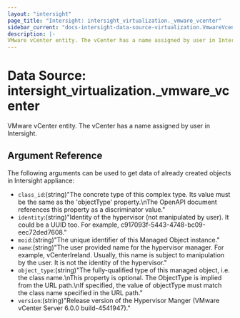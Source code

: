 ```yaml
---
layout: "intersight"
page_title: "Intersight: intersight_virtualization._vmware_vcenter"
sidebar_current: "docs-intersight-data-source-virtualization.VmwareVcenter"
description: |-
VMware vCenter entity. The vCenter has a name assigned by user in Intersight.
---
```


# Data Source: intersight_virtualization._vmware_vcenter
VMware vCenter entity. The vCenter has a name assigned by user in Intersight.
## Argument Reference
The following arguments can be used to get data of already created objects in Intersight appliance:
* `class_id`:(string)"The concrete type of this complex type. Its value must be the same as the 'objectType' property.\nThe OpenAPI document references this property as a discriminator value."
* `identity`:(string)"Identity of the hypervisor (not manipulated by user). It could be a UUID too. For example, c917093f-5443-4748-bc09-eec72ded7608."
* `moid`:(string)"The unique identifier of this Managed Object instance."
* `name`:(string)"The user provided name for the hypervisor manager. For example, vCenterIreland. Usually, this name is subject to manipulation by the user. It is not the identity of the hypervisor."
* `object_type`:(string)"The fully-qualified type of this managed object, i.e. the class name.\nThis property is optional. The ObjectType is implied from the URL path.\nIf specified, the value of objectType must match the class name specified in the URL path."
* `version`:(string)"Release version of the Hypervisor Manger (VMware vCenter Server 6.0.0 build-4541947)."
